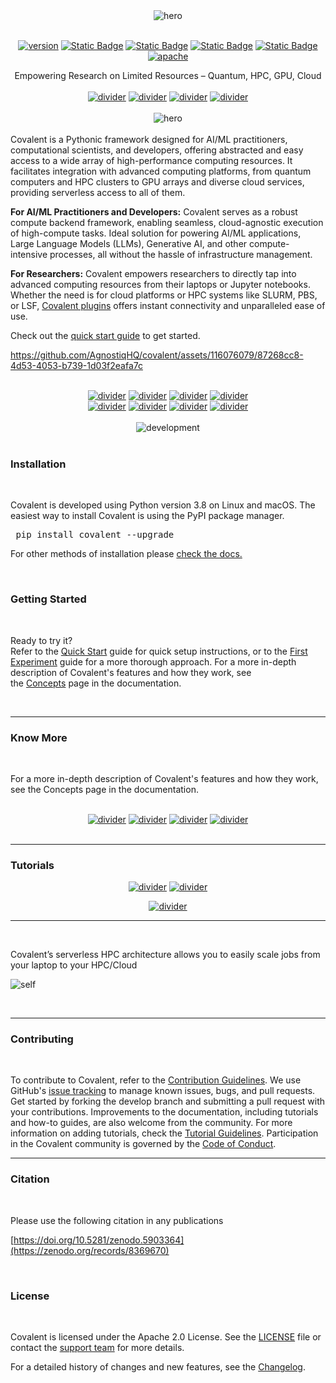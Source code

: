 <div align="center"> 
  <img src="./doc/source/_static/readme_hero.svg" alt="hero" />
 </div>
</br>
<div align="center">

[![version](https://img.shields.io/github/v/tag/AgnostiqHQ/covalent?color=%235552FF&include_prereleases&label=version&sort=semver)](https://github.com/AgnostiqHQ/covalent/blob/develop/CHANGELOG.md)
[![Static Badge](https://img.shields.io/badge/python-3.8_%7C_3.9_%7C_3.10-%235552FF)](#)
[![Static Badge](https://img.shields.io/badge/tests-passing-%235552FF?logo=github)](https://github.com/AgnostiqHQ/covalent/actions/workflows/tests.yml)
[![Static Badge](https://img.shields.io/badge/docs-passing-%235552FF)](https://docs.covalent.xyz/docs/)
[![Static Badge](https://img.shields.io/badge/codecov-88%25-%235552FF?logo=codecov)](https://codecov.io/gh/AgnostiqHQ/covalent)
[![apache](https://img.shields.io/badge/License-Apache_License_2.0-blue?color=%235552FF)](https://www.apache.org/licenses/LICENSE-2.0)</div>

<div align="center">Empowering Research on Limited Resources – Quantum, HPC, GPU, Cloud</div>
</br>
 <div align="center"> 
<a href="https://docs.covalent.xyz/docs/get-started/install"><img src="./doc/source/_static/getting_started.svg" alt="divider"></a> 
<a href="https://docs.covalent.xyz/docs/"><img src="./doc/source/_static/documentation.svg" alt="divider"></a> 
<a href="https://docs.covalent.xyz/docs/user-documentation/tutorials/"><img src="./doc/source/_static/examples.svg" alt="divider"></a> 
<a href="https://covalentworkflows.slack.com/join/shared_invite/zt-1ew7f2rfk-dKSXVQmRniu5mQW4Z_eQuw#/shared-invite/email"><img src="./doc/source/_static/slack.svg" alt="divider"></a>
</div>
</br>
 <div align="center">
  <img src="./doc/source/_static/executor.gif"  alt="hero" />
 </div>
</br>
Covalent is a Pythonic framework designed for AI/ML practitioners, computational scientists, and developers, offering abstracted and easy access to a wide array of high-performance computing resources. It facilitates integration with advanced computing platforms, from quantum computers and HPC clusters to GPU arrays and diverse cloud services, providing serverless access to all of them.

**For AI/ML Practitioners and Developers:** Covalent serves as a robust compute backend framework, enabling seamless, cloud-agnostic execution of high-compute tasks. Ideal solution for powering AI/ML applications, Large Language Models (LLMs), Generative AI, and other compute-intensive processes, all without the hassle of infrastructure management.

**For Researchers:** Covalent empowers researchers to directly tap into advanced computing resources from their laptops or Jupyter notebooks. Whether the need is for cloud platforms or HPC systems like SLURM, PBS, or LSF, [Covalent plugins](https://docs.covalent.xyz/docs/plugin) offers instant connectivity and unparalleled ease of use.

Check out the [quick start guide](https://docs.covalent.xyz/docs/get-started/quick-start/) to get started.

https://github.com/AgnostiqHQ/covalent/assets/116076079/87268cc8-4d53-4053-b739-1d03f2eafa7c

</br>
  <div align="center"> 
<a href="https://docs.covalent.xyz/docs/user-documentation/api-reference/executors/aws-plugins/"><img src="./doc/source/_static/aws.svg" alt="divider"></a> 
<a href="https://docs.covalent.xyz/docs/user-documentation/api-reference/executors/azurebatch/"><img src="./doc/source/_static/azure.svg" alt="divider"></a> 
<a href="https://docs.covalent.xyz/docs/user-documentation/api-reference/executors/gcp/"><img src="./doc/source/_static/google.svg" alt="divider"></a> 
<a href="https://docs.covalent.xyz/docs/user-documentation/api-reference/executors/ibmq/"><img src="./doc/source/_static/ibmq.svg" alt="divider"></a>
</div>
<div align="center"><a href="https://docs.covalent.xyz/docs/user-documentation/api-reference/executors/slurm/"><img src="./doc/source/_static/slurm.svg" alt="divider"></a> 
<a href="https://docs.covalent.xyz/docs/user-documentation/api-reference/executors/dask/"><img src="./doc/source/_static/dask.svg" alt="divider"></a> 
<a href="https://docs.covalent.xyz/docs"><img src="./doc/source/_static/kubernetes.svg" alt="divider"></a> 
<a href="https://docs.covalent.xyz/docs/plugin"><img src="./doc/source/_static/many_more.svg" alt="divider"></a></div>

</br>
  <div align="center">
  <img src="./doc/source/_static/development.svg"  alt="development"></img>
 </div>
 
</br>

### Installation

</br>

Covalent is developed using Python version 3.8 on Linux and macOS. The easiest way to install Covalent is using the PyPI package manager.

 <pre lang="bash"> pip install covalent --upgrade</pre>

For other methods of installation please [check the docs.](https://docs.covalent.xyz/docs/get-started/install/)

</br>

### Getting Started

</br>

Ready to try it?\
Refer to the [Quick Start](https://docs.covalent.xyz/docs/get-started/quick-start/) guide for quick setup instructions, or to the [First Experiment](https://docs.covalent.xyz/docs/get-started/first-experiment/) guide for a more thorough approach. For a more in-depth description of Covalent's features and how they work, see the [Concepts](https://docs.covalent.xyz/docs/user-documentation/concepts/concepts-index/) page in the documentation.

</br>

---

### Know More

</br>

For a more in-depth description of Covalent's features and how they work, see the Concepts page in the documentation.

</br>

<div align="center"> 
<a href="https://www.covalent.xyz/what-is-covalent/"><img src="./doc/source/_static/what_is_covalent.svg" alt="divider"></a> 
<a href="https://www.covalent.xyz/navigating-the-modern-hpc-landscape/"><img src="./doc/source/_static/cloud_hpc.svg" alt="divider"></a> 
<a href="https://docs.covalent.xyz/docs/user-documentation/concepts/covalent-basics/"><img src="./doc/source/_static/concepts_of_covalent.svg" alt="divider"></a> 
<a href="https://github.com/AgnostiqHQ/covalent/blob/develop/README.md#how-does-it-work"><img src="./doc/source/_static/covalent_work.svg" alt="divider"></a>
</div>

</br>

---

### Tutorials

<div align="center" mt="1000"> 
<a href="https://docs.covalent.xyz/docs/user-documentation/tutorials/mnist/"><img src="./doc/source/_static/mnist_tutorial.svg" alt="divider"></a> 
<a href="https://docs.covalent.xyz/docs/user-documentation/tutorials/quantumchemistry/"><img src="./doc/source/_static/quantum_tutorial.svg" alt="divider"></a>

<a href="https://docs.covalent.xyz/docs/user-documentation/tutorials/generativeai/"><img src="./doc/source/_static/ai_tutorial.svg" alt="divider"></a> </div>

---

<div >
</br>
  
Covalent’s serverless HPC architecture allows you to easily scale jobs from your laptop to your HPC/Cloud

![self ](./doc/source/_static/self.svg)

</br>
</div>

---

### Contributing

</br>

 <!-- <div><img src="./contributing_heading.svg" alt="divider"></div> -->

To contribute to Covalent, refer to the [Contribution Guidelines](https://github.com/AgnostiqHQ/covalent/blob/master/CONTRIBUTING.md). We use GitHub's [issue tracking](https://github.com/AgnostiqHQ/covalent/issues) to manage known issues, bugs, and pull requests. Get started by forking the develop branch and submitting a pull request with your contributions. Improvements to the documentation, including tutorials and how-to guides, are also welcome from the community. For more information on adding tutorials, check the [Tutorial Guidelines](https://github.com/AgnostiqHQ/covalent/blob/master/doc/TUTORIAL_GUIDELINES.md). Participation in the Covalent community is governed by the [Code of Conduct](https://github.com/AgnostiqHQ/covalent/blob/master/CODE_OF_CONDUCT.md).

---

### Citation

</br>

Please use the following citation in any publications

[https://doi.org/10.5281/zenodo.5903364](https://zenodo.org/records/8369670)

</br>

### License

</br>

Covalent is licensed under the Apache 2.0 License. See the [LICENSE](https://github.com/AgnostiqHQ/covalent/blob/master/LICENSE) file or contact the [support team](mailto:support@aqnostic.ai) for more details.

For a detailed history of changes and new features, see the [Changelog](https://github.com/AgnostiqHQ/covalent/blob/master/CHANGELOG.md).
